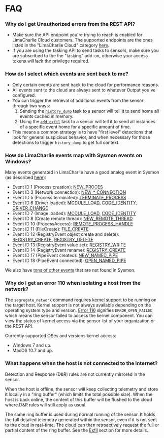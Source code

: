 # FAQ

### Why do I get Unauthorized errors from the REST API?
* Make sure the API endpoint you're trying to reach is enabled
  for LimaCharlie Cloud customers. The supported endpoints are
  the ones listed in the "LimaCharlie Cloud" category [here](https://api.limacharlie.io/static/swagger/#/LimaCharlie_Cloud).
* If you are using the tasking API to send tasks to sensors, make sure you are
  subscribed to the the "tasking" add-on, otherwise your access tokens will lack the
  privilege required.

### How do I select which events are sent back to me?
* Only certain events are sent back to the cloud for performance reasons.
* All events sent to the cloud are always sent to whatever Output you've configured.
* You can trigger the retrieval of additional events from the sensor through two ways:
  1. Sending the [`history_dump`](sensor_commands.md) task to a sensor will tell it to send home all events cached in memory.
  1. Using the [`add_exfil`](sensor_commands.md) task to a sensor will tell it to send all instances of a specific event
     home for a specific amount of time.
* This means a common strategy is to have "first level" detections that look for general
  suspicious behavior, and when necessary for those detections to trigger `history_dump` to get full context.

### How do LimaCharlie events map with Sysmon events on Windows?
Many events generated in LimaCharlie have a good analog event in Sysmon (as described [here](https://docs.microsoft.com/en-us/sysinternals/downloads/sysmon)):

* Event ID 1 (Process creation): [NEW_PROCES](events.md#new_process)
* Event ID 3 (Network connection):  [NEW_*_CONNECTION](events.md#new_tcp4_connection)
* Event ID 5 (Process terminated): [TERMINATE_PROCESS](events.md#terminate_process)
* Event ID 6 (Driver loaded): [MODULE_LOAD](events.md#module_load), [CODE_IDENTITY](events.md#code_identity), [DRIVER_CHANGE](events.md#driver_change)
* Event ID 7 (Image loaded): [MODULE_LOAD](events.md#module_load), [CODE_IDENTITY](events.md#code_identity)
* Event ID 8 (Create remote thread): [NEW_REMOTE_THREAD](events.md#new_remote_thread)
* Event ID 10 (ProcessAccess): [REMOTE_PROCESS_HANDLE](events.md#remote_process_handle)
* Event ID 11 (FileCreate): [FILE_CREATE](events.md#file_create)
* Event ID 12 (RegistryEvent object create and delete): [REGISTRY_CREATE](events.md#registry_create), [REGISTRY_DELETE](events.md#registry_delete)
* Event ID 13 (RegistryEvent value set): [REGISTRY_WRITE](events.md#registry_write)
* Event ID 14 (RegistryEvent rename): [REGISTRY_CREATE](events.md#registry_create)
* Event ID 17 (PipeEvent created): [NEW_NAMED_PIPE](events.md#new_named_pipe)
* Event ID 18 (PipeEvent connected): [OPEN_NAMED_PIPE](events.md#open_named_pipe)

We also have [tons of other events](events.md) that are not found in Sysmon.

### Why do I get an error 110 when isolating a host from the network?
The `segregate_network` command requires kernel support to be running on the target host. Kernel support is not always
available depending on the operating system type and version. [Error 110](errors.md) signifies `ERROR_OPEN_FAILED` which
means the sensor failed to access the kernel component. You can view the status of kernel access via the sensor list
of your organization or the REST API.

Currently supported OSes and versions kernel access:

* Windows 7 and up.
* MacOS 10.7 and up.

### What happens when the host is not connected to the internet?
Detection and Response (D&R) rules are not currently mirrored in the sensor. 

When the host is offline, the sensor will keep collecting telemetry and store it locally in a "ring buffer"
(which limits the total possible size). When the host is back online, the content of this buffer will
be flushed to the cloud where D&R rules will still apply as usual.

The same ring buffer is used during normal running of the sensor. It holds the full detailed telemetry generated
within the sensor, even if it is not sent to the cloud in real-time. The cloud can then retroactively request
the full or partial content of the ring buffer. See the [Exfil](exfil.md) section for more details.
